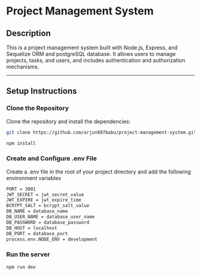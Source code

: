 # Project Management System

## Description

This is a project management system built with Node.js, Express, and Sequelize ORM and postgreSQL database. It allows users to manage projects, tasks, and users, and includes authentication and authorization mechanisms.

---



## Setup Instructions

### Clone the Repository

Clone the repository and install the dependencies:

```bash
git clone https://github.com/arjun897babu/project-management-system.git

npm install
```

### Create and Configure .env File
Create a .env file in the root of your project directory and add the following environment variables

```bash
PORT = 3001
JWT_SECRET = jwt_secret_value
JWT_EXPIRE = jwt_expire_time
BCRYPT_SALT = bcrypt_salt_value
DB_NAME = database_name
DB_USER_NAME = database_user_name
DB_PASSWORD = database_password
DB_HOST = localhost
DB_PORT = database_port
process.env.NODE_ENV = development
```

### Run the server 
```
npm run dev
```